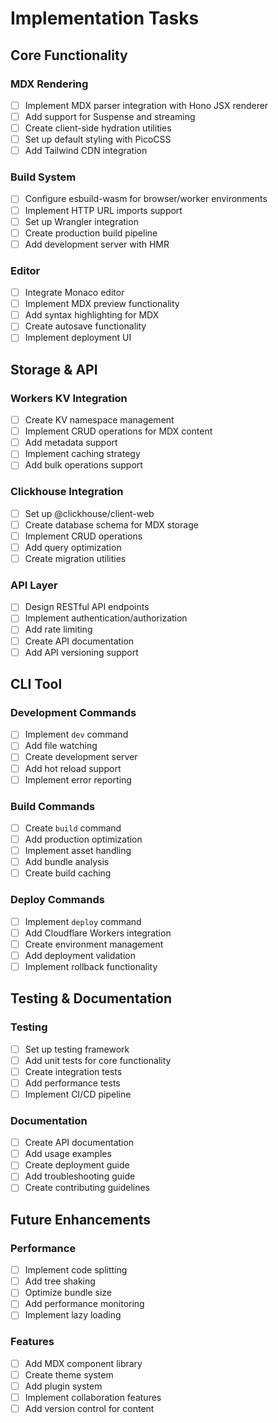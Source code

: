 # Implementation Tasks

## Core Functionality

### MDX Rendering
- [ ] Implement MDX parser integration with Hono JSX renderer
- [ ] Add support for Suspense and streaming
- [ ] Create client-side hydration utilities
- [ ] Set up default styling with PicoCSS
- [ ] Add Tailwind CDN integration

### Build System
- [ ] Configure esbuild-wasm for browser/worker environments
- [ ] Implement HTTP URL imports support
- [ ] Set up Wrangler integration
- [ ] Create production build pipeline
- [ ] Add development server with HMR

### Editor
- [ ] Integrate Monaco editor
- [ ] Implement MDX preview functionality
- [ ] Add syntax highlighting for MDX
- [ ] Create autosave functionality
- [ ] Implement deployment UI

## Storage & API

### Workers KV Integration
- [ ] Create KV namespace management
- [ ] Implement CRUD operations for MDX content
- [ ] Add metadata support
- [ ] Implement caching strategy
- [ ] Add bulk operations support

### Clickhouse Integration
- [ ] Set up @clickhouse/client-web
- [ ] Create database schema for MDX storage
- [ ] Implement CRUD operations
- [ ] Add query optimization
- [ ] Create migration utilities

### API Layer
- [ ] Design RESTful API endpoints
- [ ] Implement authentication/authorization
- [ ] Add rate limiting
- [ ] Create API documentation
- [ ] Add API versioning support

## CLI Tool

### Development Commands
- [ ] Implement `dev` command
- [ ] Add file watching
- [ ] Create development server
- [ ] Add hot reload support
- [ ] Implement error reporting

### Build Commands
- [ ] Create `build` command
- [ ] Add production optimization
- [ ] Implement asset handling
- [ ] Add bundle analysis
- [ ] Create build caching

### Deploy Commands
- [ ] Implement `deploy` command
- [ ] Add Cloudflare Workers integration
- [ ] Create environment management
- [ ] Add deployment validation
- [ ] Implement rollback functionality

## Testing & Documentation

### Testing
- [ ] Set up testing framework
- [ ] Add unit tests for core functionality
- [ ] Create integration tests
- [ ] Add performance tests
- [ ] Implement CI/CD pipeline

### Documentation
- [ ] Create API documentation
- [ ] Add usage examples
- [ ] Create deployment guide
- [ ] Add troubleshooting guide
- [ ] Create contributing guidelines

## Future Enhancements

### Performance
- [ ] Implement code splitting
- [ ] Add tree shaking
- [ ] Optimize bundle size
- [ ] Add performance monitoring
- [ ] Implement lazy loading

### Features
- [ ] Add MDX component library
- [ ] Create theme system
- [ ] Add plugin system
- [ ] Implement collaboration features
- [ ] Add version control for content
